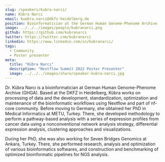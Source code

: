 ```yaml
---
slug: /speakers/kubra-narci/
name: Kübra Narcı
email: kuebra.narci@dkfz-heidelberg.de
position: Bioinformatician at the German Human Genome-Phenome Archive
image: ../../../images/people/kubranarci.png
github: https://github.com/kubranarci
twitter: https://twitter.com/kubranarci
linkedin: https://www.linkedin.com/in/kubranarci/
tags:
  - Community
  - Poster presenter
meta:
  title: "Kübra Narcı"
  description: "Nextflow Summit 2022 Poster Presenter"
  image: ../../../images/share/speaker-kubra-narci.jpg
---
```

Dr. Kübra Narcı is a bioinformatician at German Human Genome-Phenome Archive (GHGA). Based at the DKFZ in Heidelberg, Kübra works on processing of data and the development, standardization, optimization and maintenance of the bioinformatic workflows using Nextflow and part of nf-core community. Before moving to Germany, she obtained her PhD in Medical Informatics at METU, Turkey. There, she developed  methodology to perform a pathway-based analysis with a series of expression profiles from cancer data using a nonconventional network analysis strategy, differential expression analysis, clustering approaches and visualizations.

During her PhD, she was also working for Seven Bridges Genomics at Ankara, Turkey. There, she performed research, analysis and optimization of various bioinformatics softwares, and construction and benchmarking of optimized bioinformatic pipelines for NGS analysis.
